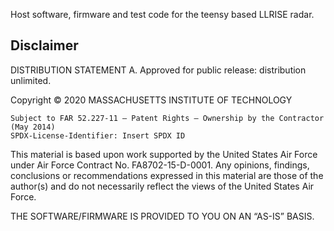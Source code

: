 Host software, firmware and test code for the teensy based LLRISE radar.

## Disclaimer

DISTRIBUTION STATEMENT A. Approved for public release: distribution unlimited.

Copyright © 2020 MASSACHUSETTS INSTITUTE OF TECHNOLOGY

    Subject to FAR 52.227-11 – Patent Rights – Ownership by the Contractor (May 2014)
    SPDX-License-Identifier: Insert SPDX ID

This material is based upon work supported by the United States Air Force under Air Force Contract No. FA8702-15-D-0001. Any opinions, findings, conclusions or recommendations expressed in this material are those of the author(s) and do not necessarily reflect the views of the United States Air Force.

THE SOFTWARE/FIRMWARE IS PROVIDED TO YOU ON AN “AS-IS” BASIS.
